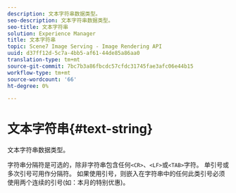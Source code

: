 ```yaml
---
description: 文本字符串数据类型。
seo-description: 文本字符串数据类型。
seo-title: 文本字符串
solution: Experience Manager
title: 文本字符串
topic: Scene7 Image Serving - Image Rendering API
uuid: d37ff12d-5c7a-4bb5-af61-44de85a86aa0
translation-type: tm+mt
source-git-commit: 7bc7b3a86fbcdc57cfdc31745fae3afc06e44b15
workflow-type: tm+mt
source-wordcount: '66'
ht-degree: 0%

---
```



# 文本字符串{#text-string}

文本字符串数据类型。

字符串分隔符是可选的，除非字符串包含任何`<CR>`、`<LF>`或`<TAB>`字符。 单引号或多次引号可用作分隔符。 如果使用引号，则嵌入在字符串中的任何此类引号必须使用两个连续的引号(如：本月的特别优惠)。